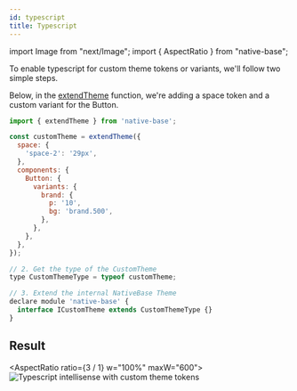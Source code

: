 ```yaml
---
id: typescript
title: Typescript
---
```


import Image from "next/Image";
import { AspectRatio } from "native-base";

To enable typescript for custom theme tokens or variants, we'll follow two simple steps.

Below, in the [extendTheme](http://localhost:3002/customizing-theme) function, we're adding a space token and a custom variant for the Button.

```jsx
import { extendTheme } from 'native-base';

const customTheme = extendTheme({
  space: {
    'space-2': '29px',
  },
  components: {
    Button: {
      variants: {
        brand: {
          p: '10',
          bg: 'brand.500',
        },
      },
    },
  },
});

// 2. Get the type of the CustomTheme
type CustomThemeType = typeof customTheme;

// 3. Extend the internal NativeBase Theme
declare module 'native-base' {
  interface ICustomTheme extends CustomThemeType {}
}
```

## Result

<AspectRatio ratio={3 / 1} w="100%" maxW="600">
<Image
    source="/img/ts-gif.gif"
    alt="Typescript intellisense with custom theme tokens"
    layout="fill"
  />
</AspectRatio>
